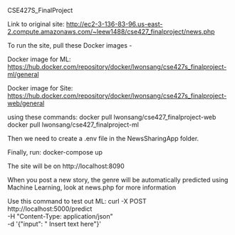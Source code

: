 CSE427S_FinalProject

Link to original site: http://ec2-3-136-83-96.us-east-2.compute.amazonaws.com/~leew1488/cse427_finalproject/news.php


To run the site, pull these Docker images - 

Docker image for ML: https://hub.docker.com/repository/docker/lwonsang/cse427s_finalproject-ml/general

Docker image for Site: https://hub.docker.com/repository/docker/lwonsang/cse427s_finalproject-web/general

using these commands:
docker pull lwonsang/cse427_finalproject-web
docker pull lwonsang/cse427_finalproject-ml

Then we need to create a .env file in the NewsSharingApp folder.

Finally, run:
docker-compose up

The site will be on http://localhost:8090

When you post a new story, the genre will be automatically predicted using Machine Learning, look at news.php for more information

Use this command to test out ML:
curl -X POST http://localhost:5000/predict \
     -H "Content-Type: application/json" \
     -d '{"input": " Insert text here"}'
